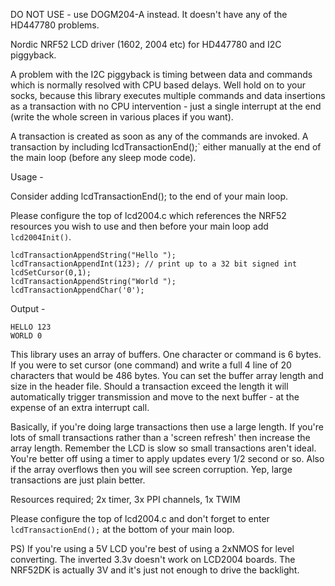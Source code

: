 DO NOT USE - use DOGM204-A instead. It doesn't have any of the HD447780 problems.






Nordic NRF52 LCD driver (1602, 2004 etc) for HD447780 and I2C piggyback.

A problem with the I2C piggyback is timing between data and commands which is normally resolved
with CPU based delays. Well hold on to your socks, because this library executes multiple commands
and data insertions as a transaction with no CPU intervention - just a single interrupt at the end 
(write the whole screen in various places if you want).

A transaction is created as soon as any of the commands are invoked. A transaction by including
lcdTransactionEnd();` either manually at the end of the main loop (before any sleep mode code).

Usage -

Consider adding lcdTransactionEnd(); to the end of your main loop.

Please configure the top of lcd2004.c which references the NRF52 resources you wish to use
and then before your main loop add `lcd2004Init()`.

```
lcdTransactionAppendString("Hello ");
lcdTransactionAppendInt(123); // print up to a 32 bit signed int
lcdSetCursor(0,1);
lcdTransactionAppendString("World ");
lcdTransactionAppendChar('0');
```

Output -

```
HELLO 123
WORLD 0
```

This library uses an array of buffers. One character or command is 6 bytes. If you were to set
cursor (one command) and write a full 4 line of 20 characters that would be 486 bytes. You can set
the buffer array length and size in the header file. Should a transaction exceed the length it will
automatically trigger transmission and move to the next buffer - at the expense of an extra 
interrupt call.

Basically, if you're doing large transactions then use a large length. If you're lots of small
transactions rather than a 'screen refresh' then increase the array length. Remember the LCD is slow
so small transactions aren't ideal. You're better off using a timer to apply updates every 1/2 second
or so. Also if the array overflows then you will see screen corruption. Yep, large transactions are
just plain better.

Resources required; 2x timer, 3x PPI channels, 1x TWIM

Please configure the top of lcd2004.c and don't forget to enter `lcdTransactionEnd();` at the 
bottom of your main loop.

PS) If you're using a 5V LCD you're best of using a 2xNMOS for level converting. The inverted 3.3v 
doesn't work on LCD2004 boards. The NRF52DK is actually 3V and it's just not enough to drive the backlight.
